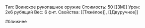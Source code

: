 Тип: Воинское рукопашное оружие
Стоимость: 50 [[ЗМ]]
Урон: 2к6 рубящий
Вес: 6 фнт.
Свойства: [[Тяжёлое]], [[Двуручное]]

#ближнее
